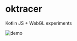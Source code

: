 # oktracer
Kotlin JS + WebGL experiments

![demo](https://thumbs.gfycat.com/MassiveFlippantKid.webp)
